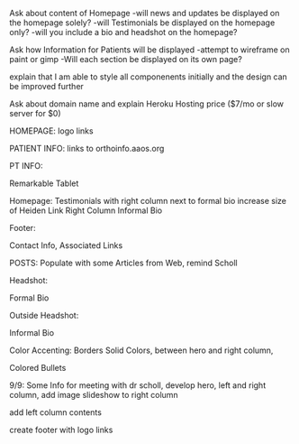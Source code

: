 Ask about content of Homepage
    -will news and updates be displayed on the homepage solely?
    -will Testimonials be displayed on the homepage only?
    -will you include a bio and headshot on the homepage?

Ask how Information for Patients will be displayed
    -attempt to wireframe on paint or gimp
    -Will each section be displayed on its own page?
    
explain that I am able to style all componenents initially and the design can be improved further

Ask about domain name and explain Heroku Hosting price ($7/mo or slow server for $0)


HOMEPAGE:
logo links

PATIENT INFO:
links to orthoinfo.aaos.org

PT INFO:

Remarkable Tablet

Homepage: 
Testimonials with right column next to formal bio
increase size of Heiden Link
Right Column Informal Bio


Footer: 

Contact Info,
Associated Links

POSTS:
Populate with some Articles from Web, remind Scholl


Headshot:

Formal Bio

Outside Headshot:

Informal Bio


Color Accenting: 
Borders Solid Colors, between hero and right column,

Colored Bullets

9/9: Some Info for meeting with dr scholl,
develop hero, left and right column, add image slideshow to right column

add left column contents

create footer with logo links